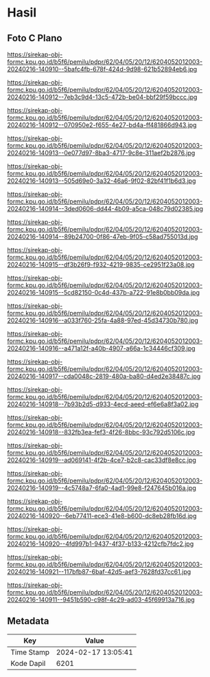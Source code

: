 # Hasil

## Foto C Plano

https://sirekap-obj-formc.kpu.go.id/b5f6/pemilu/pdpr/62/04/05/20/12/6204052012003-20240216-140910--5bafc4fb-678f-424d-9d98-621b52894eb6.jpg

https://sirekap-obj-formc.kpu.go.id/b5f6/pemilu/pdpr/62/04/05/20/12/6204052012003-20240216-140912--7eb3c9d4-13c5-472b-be04-bbf29f59bccc.jpg

https://sirekap-obj-formc.kpu.go.id/b5f6/pemilu/pdpr/62/04/05/20/12/6204052012003-20240216-140912--070950e2-f655-4e27-bd4a-ff481866d943.jpg

https://sirekap-obj-formc.kpu.go.id/b5f6/pemilu/pdpr/62/04/05/20/12/6204052012003-20240216-140913--0e077d97-8ba3-4717-9c8e-311aef2b2876.jpg

https://sirekap-obj-formc.kpu.go.id/b5f6/pemilu/pdpr/62/04/05/20/12/6204052012003-20240216-140913--505d69e0-3a32-46a6-9f02-82bf41f1b6d3.jpg

https://sirekap-obj-formc.kpu.go.id/b5f6/pemilu/pdpr/62/04/05/20/12/6204052012003-20240216-140914--3ded0606-dd44-4b09-a5ca-048c79d02385.jpg

https://sirekap-obj-formc.kpu.go.id/b5f6/pemilu/pdpr/62/04/05/20/12/6204052012003-20240216-140914--89b24700-0f86-47eb-9f05-c58ad755013d.jpg

https://sirekap-obj-formc.kpu.go.id/b5f6/pemilu/pdpr/62/04/05/20/12/6204052012003-20240216-140915--df3b26f9-f932-4219-9835-ce2951f23a08.jpg

https://sirekap-obj-formc.kpu.go.id/b5f6/pemilu/pdpr/62/04/05/20/12/6204052012003-20240216-140915--5cd82150-0c4d-437b-a722-91e8b0bb09da.jpg

https://sirekap-obj-formc.kpu.go.id/b5f6/pemilu/pdpr/62/04/05/20/12/6204052012003-20240216-140916--a033f760-25fa-4a88-97ed-45d34730b780.jpg

https://sirekap-obj-formc.kpu.go.id/b5f6/pemilu/pdpr/62/04/05/20/12/6204052012003-20240216-140916--a471a12f-a40b-4907-a66a-1c34446cf309.jpg

https://sirekap-obj-formc.kpu.go.id/b5f6/pemilu/pdpr/62/04/05/20/12/6204052012003-20240216-140917--cda0048c-2819-480a-ba80-d4ed2e38487c.jpg

https://sirekap-obj-formc.kpu.go.id/b5f6/pemilu/pdpr/62/04/05/20/12/6204052012003-20240216-140918--7b93b2d5-d933-4ecd-aeed-ef6e6a8f3a02.jpg

https://sirekap-obj-formc.kpu.go.id/b5f6/pemilu/pdpr/62/04/05/20/12/6204052012003-20240216-140918--832fb3ea-fef3-4f26-8bbc-93c792d5106c.jpg

https://sirekap-obj-formc.kpu.go.id/b5f6/pemilu/pdpr/62/04/05/20/12/6204052012003-20240216-140919--ad069141-4f2b-4ce7-b2c8-cac33df8e8cc.jpg

https://sirekap-obj-formc.kpu.go.id/b5f6/pemilu/pdpr/62/04/05/20/12/6204052012003-20240216-140919--4c5748a7-6fa0-4ad1-99e8-f247645b016a.jpg

https://sirekap-obj-formc.kpu.go.id/b5f6/pemilu/pdpr/62/04/05/20/12/6204052012003-20240216-140920--6eb77411-ece3-41e8-b600-dc8eb28fb16d.jpg

https://sirekap-obj-formc.kpu.go.id/b5f6/pemilu/pdpr/62/04/05/20/12/6204052012003-20240216-140920--4fd997b1-9437-4f37-b133-4212cfb7fdc2.jpg

https://sirekap-obj-formc.kpu.go.id/b5f6/pemilu/pdpr/62/04/05/20/12/6204052012003-20240216-140921--117bfb87-6baf-42d5-aef3-7628fd37cc61.jpg

https://sirekap-obj-formc.kpu.go.id/b5f6/pemilu/pdpr/62/04/05/20/12/6204052012003-20240216-140911--9451b590-c98f-4c29-ad03-45f69913a716.jpg


## Metadata

| Key        | Value               |
| ---------- | ------------------- |
| Time Stamp | 2024-02-17 13:05:41 |
| Kode Dapil | 6201                |



